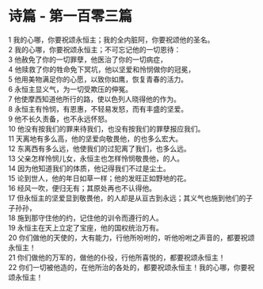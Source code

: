 # 诗篇 - 第一百零三篇
  
 1 我的心哪，你要祝颂永恒主；我的全内脏阿，你要祝颂他的圣名。  
 2 我的心哪，你要祝颂永恒主；不可忘记他的一切恩待：  
 3 他赦免了你的一切罪孽，他医治了你的一切病症，  
 4 他赎救了你的牲命免下冥坑，他以坚爱和怜悯做你的冠冕，  
 5 他用美物满足你的心愿，以致你如鹰，恢复青春的活力。  
 6 永恒主显义气，为一切受欺压的伸冤。  
 7 他使摩西知道他所行的路，使以色列人晓得他的作为。  
 8 永恒主有怜悯，有恩惠，不轻易发怒，而有丰盛的坚爱。  
 9 他不长久责备，也不永远怀怒。  
 10 他没有按我们的罪来待我们，也没有按我们的罪孽报应我们。  
 11 天离地有多么高，他的坚爱向敬畏他，的也多么宏大。  
 12 东离西有多么远，他使我们的过犯离了我们，也多么远。  
 13 父亲怎样怜悯儿女，永恒主也怎样怜悯敬畏他，的人。  
 14 因为他知道我们的体质，他记得我们不过是尘土。  
 15 论到世人，他的年日如草一样；他的发旺正如野地的花。  
 16 经风一吹，便归无有；其原处再也不认得他。  
 17 但永恒主的坚爱显到敬畏他，的人却是从亘古到永远；其义气也施到他们的子子孙孙，  
 18 施到那守住他的约，记住他的训令而遵行的人。  
 19 永恒主在天上立定了宝座，他的国权统治万有。  
 20 你们做他的天使的，大有能力，行他所吩咐的，听他吩咐之声音的，都要祝颂永恒主！  
 21 你们做他的万军的，做他的仆役，行他所喜悦的，都要祝颂永恒主！  
 22 你们一切被他造的，在他所治的各处的，都要祝颂永恒主！我的心哪，你要祝颂永恒主！